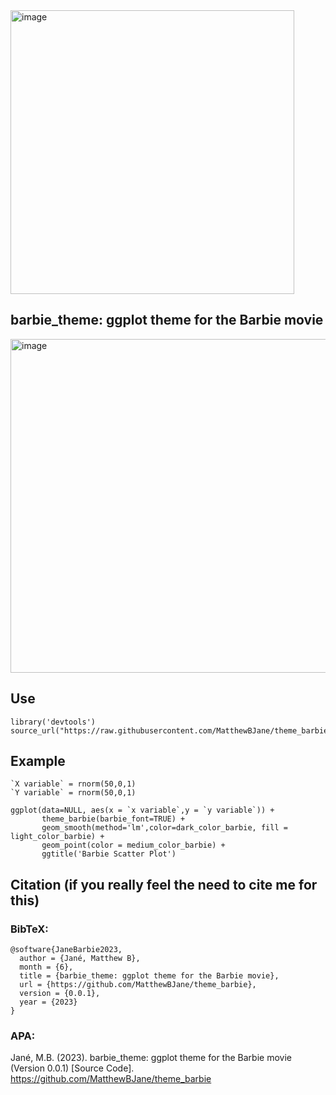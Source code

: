 <img width="454" alt="image" align="center" src="https://github.com/MatthewBJane/theme_barbie/assets/52077481/f9ede64e-5175-4065-b779-8cceb05fcb2b">

## barbie_theme: ggplot theme for the Barbie movie

<img width="534" alt="image" src="https://github.com/MatthewBJane/theme_barbie/assets/52077481/cc45bdd6-d1f6-44a9-b9f3-cb52736f4188">

## Use
```
library('devtools')
source_url("https://raw.githubusercontent.com/MatthewBJane/theme_barbie/main/theme_barbie.R")
```

## Example

```
`X variable` = rnorm(50,0,1)
`Y variable` = rnorm(50,0,1)

ggplot(data=NULL, aes(x = `x variable`,y = `y variable`)) +
       theme_barbie(barbie_font=TRUE) +
       geom_smooth(method='lm',color=dark_color_barbie, fill = light_color_barbie) +
       geom_point(color = medium_color_barbie) +
       ggtitle('Barbie Scatter Plot')
```

## Citation (if you really feel the need to cite me for this)

### BibTeX:
```
@software{JaneBarbie2023,
  author = {Jané, Matthew B},
  month = {6},
  title = {barbie_theme: ggplot theme for the Barbie movie},
  url = {https://github.com/MatthewBJane/theme_barbie},
  version = {0.0.1},
  year = {2023}
}
```
### APA:
Jané, M.B. (2023). barbie_theme: ggplot theme for the Barbie movie (Version 0.0.1) [Source Code]. https://github.com/MatthewBJane/theme_barbie
